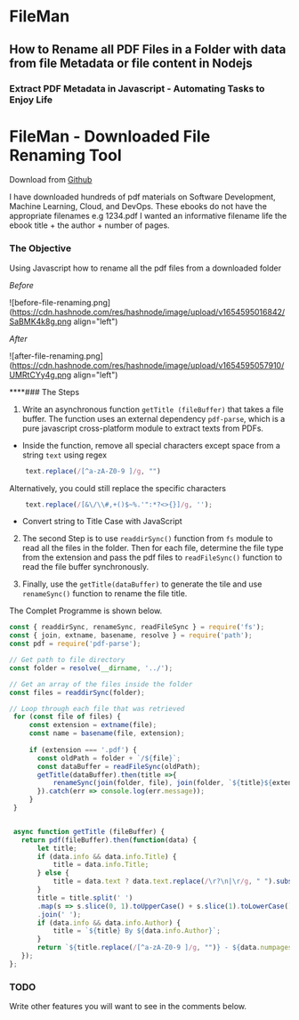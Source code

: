 # FileMan

## How to Rename all PDF Files in a Folder with data from file Metadata or file content in Nodejs

### Extract PDF Metadata in Javascript - Automating Tasks to Enjoy Life


# FileMan - Downloaded File Renaming Tool

Download from [Github](https://github.com/Nditah/file-manager.git)


I have downloaded hundreds of pdf materials on Software Development, Machine Learning, Cloud, and DevOps. These ebooks do not have the appropriate filenames e.g 1234.pdf
I wanted an informative filename life the ebook title + the author + number of pages.


### The Objective

 Using Javascript how to rename all the pdf files from a downloaded folder

*Before*

![before-file-renaming.png](https://cdn.hashnode.com/res/hashnode/image/upload/v1654595016842/SaBMK4k8g.png align="left")

*After*


![after-file-renaming.png](https://cdn.hashnode.com/res/hashnode/image/upload/v1654595057910/UMRtCYy4g.png align="left")


****### The Steps

1. Write an asynchronous function `getTitle (fileBuffer)` that takes a file buffer. The function uses an external dependency  `pdf-parse`, which is a pure javascript cross-platform module to extract texts from PDFs.

- Inside the function, remove all special characters except space from a string `text` using regex

```js
    text.replace(/[^a-zA-Z0-9 ]/g, "")
```

Alternatively, you could still replace the specific characters


```js
    text.replace(/[&\/\\#,+()$~%.'":*?<>{}]/g, '');
```

- Convert string to Title Case with JavaScript
 

2. The second Step is to use `readdirSync()` function from `fs` module to read all the files in the folder. Then for each file, determine the file type from the extension and pass the pdf files to `readFileSync()` function to read the file buffer synchronously.

3. Finally, use the `getTitle(dataBuffer)` to generate the tile and use `renameSync()` function to rename the file title.

The Complet Programme is shown below. 


 ```js
const { readdirSync, renameSync, readFileSync } = require('fs');
const { join, extname, basename, resolve } = require('path');
const pdf = require('pdf-parse');

// Get path to file directory
const folder = resolve(__dirname, '../');

// Get an array of the files inside the folder
const files = readdirSync(folder);

// Loop through each file that was retrieved 
  for (const file of files) {
      const extension = extname(file);
      const name = basename(file, extension);
    
      if (extension === '.pdf') {
        const oldPath = folder + `/${file}`;        
        const dataBuffer = readFileSync(oldPath);
        getTitle(dataBuffer).then(title =>{
            renameSync(join(folder, file), join(folder, `${title}${extension}`));
        }).catch(err => console.log(err.message));
      }
  }


  async function getTitle (fileBuffer) {
    return pdf(fileBuffer).then(function(data) {
        let title;
        if (data.info && data.info.Title) {
            title = data.info.Title;
        } else {
            title = data.text ? data.text.replace(/\r?\n|\r/g, " ").substring(0, 120).trim() : '';
        }
        title = title.split(' ')
        .map(s => s.slice(0, 1).toUpperCase() + s.slice(1).toLowerCase())
        .join(' ');
        if (data.info && data.info.Author) {
            title = `${title} By ${data.info.Author}`;
        }
        return `${title.replace(/[^a-zA-Z0-9 ]/g, "")} - ${data.numpages}` 
    });
};

```

### TODO

Write other features you will want to see in the comments below.